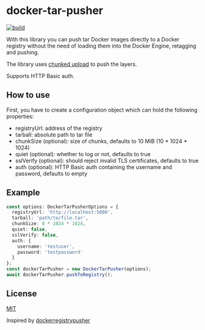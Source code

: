 # docker-tar-pusher

[![build](https://github.com/karolyp/docker-tar-pusher/actions/workflows/node.js.yml/badge.svg)](https://github.com/karolyp/docker-tar-pusher/actions/workflows/node.js.yml)

With this library you can push tar Docker images directly to a Docker registry without the need of loading them into the Docker Engine, retagging and pushing.

The library uses [chunked upload](https://docs.docker.com/registry/spec/api/#pushing-an-image) to push the layers.

Supports HTTP Basic auth.
## How to use

First, you have to create a configuration object which can hold the following properties:

- registryUrl: address of the registry
- tarball: absolute path to tar file
- chunkSize (optional): size of chunks, defaults to 10 MiB (10 \* 1024 \* 1024)
- quiet (optional): whether to log or not, defaults to true
- sslVerify (optional): should reject invalid TLS certificates, defaults to true
- auth (optional): HTTP Basic auth containing the username and password, defaults to empty

## Example

```typescript
const options: DockerTarPusherOptions = {
  registryUrl: 'http://localhost:5000',
  tarball: 'path/to/file.tar',
  chunkSize: 8 * 1024 * 1024,
  quiet: false,
  sslVerify: false,
  auth: {
    username: 'testuser',
    password: 'testpassword'
  }
};
const dockerTarPusher = new DockerTarPusher(options);
await dockerTarPusher.pushToRegistry();
```

## License

[MIT](LICENSE)

Inspired by [dockerregistrypusher](https://github.com/Razikus/dockerregistrypusher)
